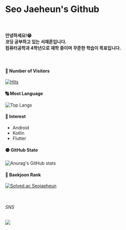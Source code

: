 #  Seo Jaeheun's Github
  
<br/>
  
#### 안녕하세요!😁<br/>코딩 공부하고 있는 서재흔입니다.<br/>컴퓨터공학과 4학년으로 재학 중이며 꾸준한 학습이 목표입니다.
  
<br/>

#### 👥 Number of Visitors

[![Hits](https://hits.seeyoufarm.com/api/count/incr/badge.svg?url=https%3A%2F%2Fgithub.com%2Fgjbae1212%2Fhit-counter&count_bg=%2385F5F6&title_bg=%23555555&icon=github.svg&icon_color=%23FFFFFF&title=Hits&edge_flat=true)](https://hits.seeyoufarm.com)

#### 🔠 Most Language

![Top Langs](https://github-readme-stats.vercel.app/api/top-langs/?username=SeoJH27&langs_count=4&layout=compact)

#### 👀 Interest
- Android
- Kotlin
- Flutter

#### 🟣 GitHub State

![Anurag's GitHub stats](https://github-readme-stats.vercel.app/api?username=SeoJH27&show_icons=true&theme=radical&bg_color=FFFFFF&title_color=FF4500&text_color=616264)

#### 📖 Baekjoon Rank

[![Solved.ac
 Seojaeheun](http://mazassumnida.wtf/api/v2/generate_badge?boj=sjhsjh)](https://solved.ac/sjhsjh)
  
<br/>

###### SNS
  
<a href="https://www.instagram.com/seo_library/" target="_blank"><img src="https://img.shields.io/badge/instagram-E4405F?style=for-the-badge&logo=INSTAGRAM&logoColor=FFFFFF"/></a>
</div>
